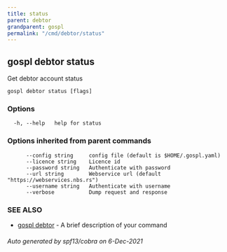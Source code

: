 ```yaml
---
title: status  
parent: debtor  
grandparent: gospl  
permalink: "/cmd/debtor/status"
---
```


## gospl debtor status

Get debtor account status

```
gospl debtor status [flags]
```

### Options

```
  -h, --help   help for status
```

### Options inherited from parent commands

```
      --config string     config file (default is $HOME/.gospl.yaml)
      --licence string    Licence id
      --password string   Authenticate with password
      --url string        Webservice url (default "https://webservices.nbs.rs")
      --username string   Authenticate with username
      --verbose           Dump request and response
```

### SEE ALSO

* [gospl debtor](index.md)	 - A brief description of your command

###### Auto generated by spf13/cobra on 6-Dec-2021
